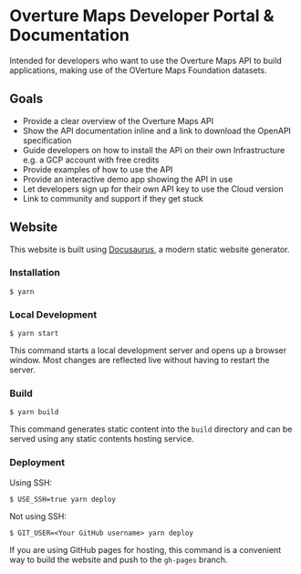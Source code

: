# Overture Maps Developer Portal & Documentation

Intended for developers who want to use the Overture Maps API to build applications, making use of the OVerture Maps Foundation datasets.

## Goals

- Provide a clear overview of the Overture Maps API
- Show the API documentation inline and a link to download the OpenAPI specification
- Guide developers on how to install the API on their own Infrastructure e.g. a GCP account with free credits
- Provide examples of how to use the API
- Provide an interactive demo app showing the API in use
- Let developers sign up for their own API key to use the Cloud version
- Link to community and support if they get stuck

## Website

This website is built using [Docusaurus](https://docusaurus.io/), a modern static website generator.

### Installation

```
$ yarn
```

### Local Development

```
$ yarn start
```

This command starts a local development server and opens up a browser window. Most changes are reflected live without having to restart the server.

### Build

```
$ yarn build
```

This command generates static content into the `build` directory and can be served using any static contents hosting service.

### Deployment

Using SSH:

```
$ USE_SSH=true yarn deploy
```

Not using SSH:

```
$ GIT_USER=<Your GitHub username> yarn deploy
```

If you are using GitHub pages for hosting, this command is a convenient way to build the website and push to the `gh-pages` branch.
